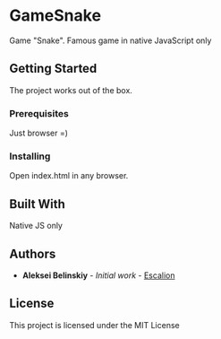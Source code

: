 # GameSnake
Game "Snake". Famous game in native JavaScript only

## Getting Started

The project works out of the box.

### Prerequisites

Just browser =)

### Installing

Open index.html in any browser.

## Built With

Native JS only

## Authors

* **Aleksei Belinskiy** - *Initial work* - [Escalion](https://github.com/Escalion86)

## License

This project is licensed under the MIT License
